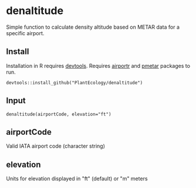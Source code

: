 # denaltitude
Simple function to calculate density altitude based on METAR data for a specific airport.

## Install
Installation in R requires <a href="https://cran.r-project.org/package=devtools">devtools</a>. Requires <a href="https://cran.r-project.org/package=airportr">airportr</a> and <a href="https://cran.r-project.org/package=pmetar">pmetar</a> packages to run.
```
devtools::install_github("PlantEcology/denaltitude")
```

## Input
```
denaltitude(airportCode, elevation="ft")
```

## airportCode
Valid IATA airport code (character string)

## elevation
Units for elevation displayed in "ft" (default) or "m" meters
